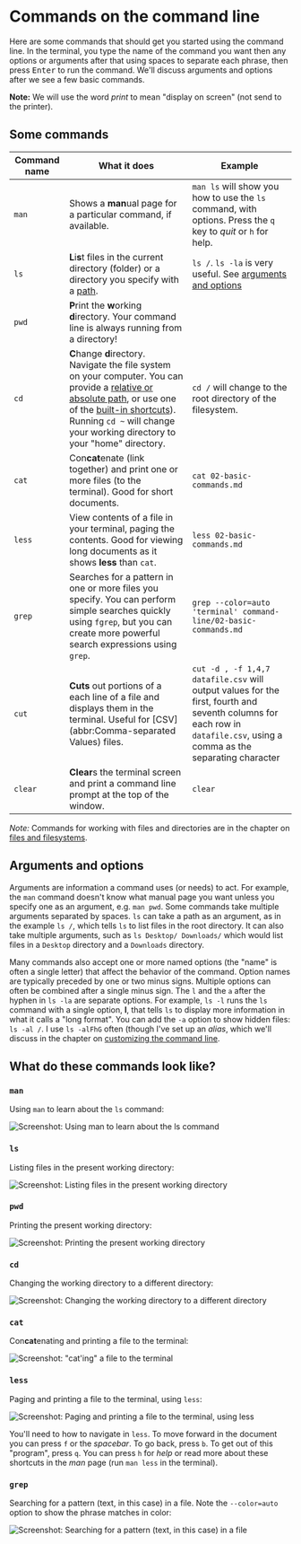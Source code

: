 # Commands on the command line

Here are some commands that should get you started using the command line. In the terminal, you type the name of the command you want then any options or arguments after that using spaces to separate each phrase, then press <kbd>Enter</kbd> to run the command. We'll discuss arguments and options after we see a few basic commands.

**Note:** We will use the word *print* to mean "display on screen" (not send to the printer).

## Some commands

| Command name | What it does | Example |
| ------------ | ------------ | ------- |
| ``man`` | Shows a **man**ual page for a particular command, if available. | ``man ls`` will show you how to use the `ls` command, with options. Press the `q` key to *quit* or `h` for help. |
| ``ls`` | **L**i**s**t files in the current directory (folder) or a directory you specify with a [path](04-files.md#follow-the-path). | ``ls /``. ``ls -la`` is very useful. See [arguments and options](#arguments-and-options) |
| ``pwd`` | **P**rint the **w**orking **d**irectory. Your command line is always running from a directory! |
| ``cd`` | **C**hange **d**irectory. Navigate the file system on your computer. You can provide a [relative or absolute path](04-files.md#follow-the-path), or use one of the [built-in shortcuts](04-files.md#path-shortcuts)). Running `cd ~` will change your working directory to your "home" directory. | `cd /` will change to the root directory of the filesystem. |
| ``cat`` | Con**cat**enate (link together) and print one or more files (to the terminal). Good for short documents. | ``cat 02-basic-commands.md`` |
| ``less`` | View contents of a file in your terminal, paging the contents. Good for viewing long documents as it shows **less** than ``cat``. | ``less 02-basic-commands.md`` |
| ``grep`` | Searches for a pattern in one or more files you specify. You can perform simple searches quickly using `fgrep`, but you can create more powerful search expressions using `grep`. | ``grep --color=auto 'terminal' command-line/02-basic-commands.md`` |
| ``cut`` | **Cuts** out portions of a each line of a file and displays them in the terminal. Useful for [CSV](abbr:Comma-separated Values) files. | ``cut -d , -f 1,4,7 datafile.csv`` will output values for the first, fourth and seventh columns for each row in `datafile.csv`, using a comma as the separating character |
| ``clear`` | **Clear**s the terminal screen and print a command line prompt at the top of the window. | ``clear`` |

*Note:* Commands for working with files and directories are in the chapter on [files and filesystems](04-files.md).

## Arguments and options

Arguments are information a command uses (or needs) to act. For example, the `man` command doesn't know what manual page you want unless you specify one as an argument, e.g. `man pwd`. Some commands take multiple arguments separated by spaces. `ls` can take a path as an argument, as in the example `ls /`, which tells `ls` to list files in the root directory. It can also take multiple arguments, such as `ls Desktop/ Downloads/` which would list files in a `Desktop` directory and a `Downloads` directory.

Many commands also accept one or more named options (the "name" is often a single letter) that affect the behavior of the command. Option names are typically preceded by one or two minus signs. Multiple options can often be combined after a single minus sign. The `l` and the `a` after the hyphen in `ls -la` are separate options. For example, `ls -l` runs the `ls` command with a single option, **l**, that tells `ls` to display more information in what it calls a "long format". You can add the `-a` option to show hidden files: ``ls -al /``. I use ``ls -alFhG`` often (though I've set up an *alias*, which we'll discuss in the chapter on [customizing the command line](05-customizing.md#add-command-aliases).

## What do these commands look like?

### `man`

Using `man` to learn about the `ls` command:

![Screenshot: Using `man` to learn about the `ls` command](images/man-ls.png)

### `ls`

Listing files in the present working directory:

![Screenshot: Listing files in the present working directory](images/ls.png)

### `pwd`

Printing the present working directory:

![Screenshot: Printing the present working directory](images/pwd.png)

### `cd`

Changing the working directory to a different directory:

![Screenshot: Changing the working directory to a different directory](images/cd.png)

### `cat`

Con**cat**enating and printing a file to the terminal:

![Screenshot: "cat'ing" a file to the terminal](images/cat.png)

### `less`

Paging and printing a file to the terminal, using `less`:

![Screenshot: Paging and printing a file to the terminal, using `less`](images/less.png)

You'll need to how to navigate in `less`. To move forward in the document you can press `f` or the *spacebar*. To go back, press `b`. To get out of this "program", press `q`. You can press `h` for *help* or read more about these shortcuts in the *man* page (run `man less` in the terminal).

### `grep`

Searching for a pattern (text, in this case) in a file. Note the `--color=auto` option to show the phrase matches in color:

![Screenshot: Searching for a pattern (text, in this case) in a file](images/grep.png)


